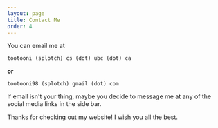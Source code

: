```yaml
---
layout: page
title: Contact Me
order: 4
---
```


You can email me at

`tootooni (splotch) cs (dot) ubc (dot) ca`

**or** 

`tootooni98 (splotch) gmail (dot) com`

If email isn't your thing, maybe you decide to message me at any of the social media links in the side bar.

Thanks for checking out my website! I wish you all the best.
